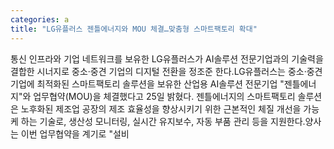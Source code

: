 ```yaml
---
categories: a
title: "LG유플러스 젠틀에너지와 MOU 체결…맞춤형 스마트팩토리 확대"
---
```

통신 인프라와 기업 네트워크를 보유한 LG유플러스가 AI솔루션 전문기업과의 기술력을 결합한 시너지로 중소·중견 기업의 디지털 전환을 정조준 한다.LG유플러스는 중소·중견 기업에 최적화된 스마트팩토리 솔루션을 보유한 산업용 AI솔루션 전문기업 "젠틀에너지"와 업무협약(MOU)을 체결했다고 25일 밝혔다. 젠틀에너지의 스마트팩토리 솔루션은 노후화된 제조업 공장의 제조 효율성을 향상시키기 위한 근본적인 체질 개선을 가능케 하는 기술로, 생산성 모니터링, 실시간 유지보수, 자동 부품 관리 등을 지원한다.양사는 이번 업무협약을 계기로 "설비